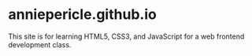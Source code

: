 # anniepericle.github.io
This site is for learning HTML5, CSS3, and JavaScript for a web frontend development class.
